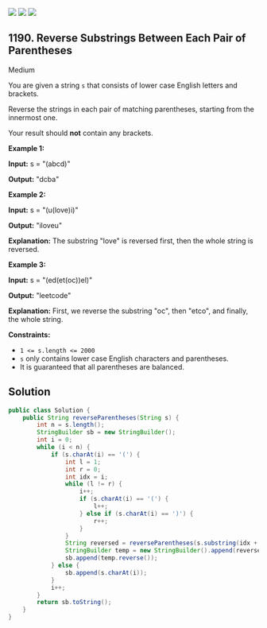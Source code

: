 [![](https://img.shields.io/github/stars/javadev/LeetCode-in-Java?label=Stars&style=flat-square)](https://github.com/javadev/LeetCode-in-Java)
[![](https://img.shields.io/github/forks/javadev/LeetCode-in-Java?label=Fork%20me%20on%20GitHub%20&style=flat-square)](https://github.com/javadev/LeetCode-in-Java/fork)
[![](https://img.shields.io/badge/-LeetCode%20in%20Kotlin-blue?style=flat-square)](https://github.com/javadev/LeetCode-in-Kotlin)

## 1190\. Reverse Substrings Between Each Pair of Parentheses

Medium

You are given a string `s` that consists of lower case English letters and brackets.

Reverse the strings in each pair of matching parentheses, starting from the innermost one.

Your result should **not** contain any brackets.

**Example 1:**

**Input:** s = "(abcd)"

**Output:** "dcba"

**Example 2:**

**Input:** s = "(u(love)i)"

**Output:** "iloveu"

**Explanation:** The substring "love" is reversed first, then the whole string is reversed.

**Example 3:**

**Input:** s = "(ed(et(oc))el)"

**Output:** "leetcode"

**Explanation:** First, we reverse the substring "oc", then "etco", and finally, the whole string.

**Constraints:**

*   `1 <= s.length <= 2000`
*   `s` only contains lower case English characters and parentheses.
*   It is guaranteed that all parentheses are balanced.

## Solution

```java
public class Solution {
    public String reverseParentheses(String s) {
        int n = s.length();
        StringBuilder sb = new StringBuilder();
        int i = 0;
        while (i < n) {
            if (s.charAt(i) == '(') {
                int l = 1;
                int r = 0;
                int idx = i;
                while (l != r) {
                    i++;
                    if (s.charAt(i) == '(') {
                        l++;
                    } else if (s.charAt(i) == ')') {
                        r++;
                    }
                }
                String reversed = reverseParentheses(s.substring(idx + 1, i));
                StringBuilder temp = new StringBuilder().append(reversed);
                sb.append(temp.reverse());
            } else {
                sb.append(s.charAt(i));
            }
            i++;
        }
        return sb.toString();
    }
}
```